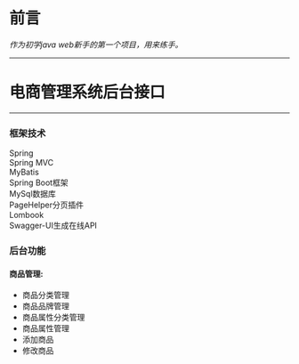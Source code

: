 # 前言 #
*作为初学java web新手的第一个项目，用来练手。*
*****
# 电商管理系统后台接口 #

*****
### 框架技术 ###
  Spring  
  Spring MVC  
  MyBatis  
  Spring Boot框架  
  MySql数据库  
  PageHelper分页插件  
  Lombook  
  Swagger-UI生成在线API
  
### **后台功能** ###
#### 商品管理: ####
- 商品分类管理    
- 商品品牌管理  
- 商品属性分类管理  
- 商品属性管理  
- 添加商品  
- 修改商品